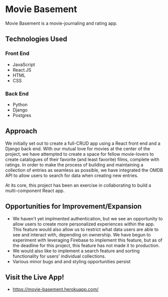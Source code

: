 # Movie Basement
Movie Basement is a movie-journaling and rating app.

## Technologies Used
### Front End
- JavaScript
- React.JS
- HTML
- CSS
### Back End
- Python
- Django
- Postgres

## Approach
We initially set out to create a full-CRUD app using a React front end and a Django back end. With our mutual love for movies at the center of the project, we have attempted to create a space for fellow movie-lovers to create catalogues of their favorite (and least favorite) films, complete with ratings. In order to make the process of building and maintaining a collection of entries as seamless as possible, we have integrated the OMDB API to allow users to search for data when creating new entries.

At its core, this project has been an exercise in collaborating to build a multi-component React app.

## Opportunities for Improvement/Expansion
- We haven't yet implmented authentication, but we see an opportunity to allow users to create more personalized experiences within the app. This feature would also allow us to restrict what data users are able to see and interact with, depending on ownership. We have begun to experiment with leveraging Firebase to implement this feature, but as of the deadline for this project, this feature has not made it to production.
- We would also like to implement a search feature and sorting functionality for users' individual collections.
- Various minor bugs and and styling opportunities persist

## Visit the Live App!
- https://movie-basement.herokuapp.com/
